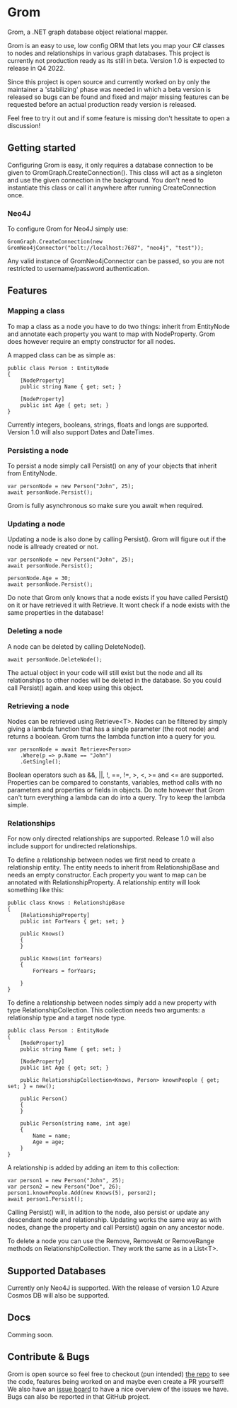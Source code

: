 # Grom
Grom, a .NET graph database object relational mapper.

Grom is an easy to use, low config ORM that lets you map your C# classes to nodes and relationships in various graph databases.
This project is currently not production ready as its still in beta. Version 1.0 is expected to release in Q4 2022. 

Since this project is open source and currently worked on by only the maintainer a 'stabilizing' phase was needed in which a beta version is released so bugs can be found and fixed and major missing features can be requested before an actual production ready version is released.

Feel free to try it out and if some feature is missing don't hessitate to open a discussion!  

## Getting started

Configuring Grom is easy, it only requires a database connection to be given to GromGraph.CreateConnection(). This class will act as a singleton and use the given connection in the background. You don't need to instantiate this class or call it anywhere after running CreateConnection once.

### Neo4J
To configure Grom for Neo4J simply use:
```
GromGraph.CreateConnection(new GromNeo4jConnector("bolt://localhost:7687", "neo4j", "test"));
```
Any valid instance of GromNeo4jConnector can be passed, so you are not restricted to username/password authentication.

## Features

### Mapping a class
To map a class as a node you have to do two things: inherit from EntityNode and annotate each property you want to map with NodeProperty. Grom does however require an empty constructor for all nodes.

A mapped class can be as simple as:
```
public class Person : EntityNode
{
    [NodeProperty]
    public string Name { get; set; }

    [NodeProperty]
    public int Age { get; set; }
}
```
Currently integers, booleans, strings, floats and longs are supported. Version 1.0 will also support Dates and DateTimes.

### Persisting a node

To persist a node simply call Persist() on any of your objects that inherit from EntityNode.
```
var personNode = new Person("John", 25);
await personNode.Persist();
```
Grom is fully asynchronous so make sure you await when required. 

### Updating a node

Updating a node is also done by calling Persist(). Grom will figure out if the node is allready created or not. 
```
var personNode = new Person("John", 25);
await personNode.Persist();

personNode.Age = 30;
await personNode.Persist();
```
Do note that Grom only knows that a node exists if you have called Persist() on it or have retrieved it with Retrieve. It wont check if a node exists with the same properties in the database! 

### Deleting a node

A node can be deleted by calling DeleteNode().
```
await personNode.DeleteNode();
```
The actual object in your code will still exist but the node and all its relationships to other nodes will be deleted in the database. So you could call Persist() again. and keep using this object.

### Retrieving a node

Nodes can be retrieved using Retrieve\<T>. Nodes can be filtered by simply giving a lambda function that has a single parameter (the root node) and returns a boolean. Grom turns the lambda function into a query for you.
```
var personNode = await Retrieve<Person>
    .Where(p => p.Name == "John")
    .GetSingle();
```    
Boolean operators such as &&, ||, !, ==, !=, >, <, >= and <= are supported. Properties can be compared to constants, variables, method calls with no parameters and properties or fields in objects. Do note however that Grom can't turn everything a lambda can do into a query. Try to keep the lambda simple.

### Relationships

For now only directed relationships are supported. Release 1.0 will also include support for undirected relationships.

To define a relationship between nodes we first need to create a relationship entity. The entity needs to inherit from RelationshipBase and needs an empty constructor. Each property you want to map can be annotated with RelationshipProperty. A relationship entity will look something like this:
```
public class Knows : RelationshipBase
{
    [RelationshipProperty]
    public int ForYears { get; set; }

    public Knows()
    {
    }

    public Knows(int forYears)
    {
        ForYears = forYears;

    }
}
```
To define a relationship between nodes simply add a new property with type RelationshipCollection. This collection needs two arguments: a relationship type and a target node type. 
```
public class Person : EntityNode
{
    [NodeProperty]
    public string Name { get; set; }

    [NodeProperty]
    public int Age { get; set; }

    public RelationshipCollection<Knows, Person> knownPeople { get; set; } = new();

    public Person()
    {
    }

    public Person(string name, int age)
    {
        Name = name;
        Age = age;
    }
}
```

A relationship is added by adding an item to this collection: 
```
var person1 = new Person("John", 25);
var person2 = new Person("Doe", 26);
person1.knownPeople.Add(new Knows(5), person2);
await person1.Persist();
```
Calling Persist() will, in adition to the node, also persist or update any descendant node and relationship. Updating works the same way as with nodes, change the property and call Persist() again on any ancestor node.

To delete a node you can use the Remove, RemoveAt or RemoveRange methods on RelationshipCollection. They work the same as in a List\<T>. 

## Supported Databases

Currently only Neo4J is supported. With the release of version 1.0 Azure Cosmos DB will also be supported.

## Docs

Comming soon.

## Contribute & Bugs

Grom is open source so feel free to checkout (pun intended) [the repo](https://github.com/okanok/grom) to see the code, features being worked on and maybe even create a PR yourself! We also have an [issue board](https://github.com/okanok/grom/projects/1) to have a nice overview of the issues we have. Bugs can also be reported in that GitHub project.